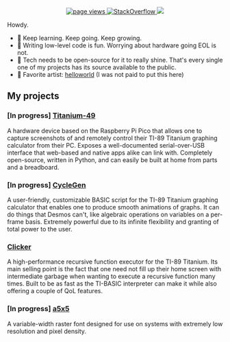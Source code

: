 <p align="center">
  <a href="https://github.com/twisted-nematic57">
    <img src="https://komarev.com/ghpvc/?username=twisted-nematic57&style=rounded" alt="page views" />
  </a>
  <a href="https://stackoverflow.com/users/17145946/twisted-nematic57" target="_blank">
<img alt="StackOverflow"
src="https://stackoverflow-badge.vercel.app/?userID=17145946" />
</a>
  <a href="https://github.com/DenverCoder1/readme-typing-svg"><img src="https://readme-typing-svg.herokuapp.com/?lines=Somewhat+experienced+C%2FC%2B%2B+developer+🧑‍💻;Linux+freak+🐧;Former+Windows+fanatic+🪟;Hardware+engineering+%26+low-level+programming+enthusiast+👩‍🏭🔧📝📈;Apple+fan+🍎+(the+fruit,+not+the+company);Major+foodie+🍕🍔🍟🍿🧇🥞🍞🥨🥯🥖🧀🥪🌮🎂🍰🧁🍪🍩🍨🍫🍬🍭;Neva+gonna+give+you+up+😈;&font=Fira%20Code&center=true&width=880&height=45&color=00F779&vCenter=true&size=22"></a>
</p>

Howdy.

- 🌱 Keep learning. Keep going. Keep growing.
- 📝 Writing low-level code is fun. Worrying about hardware going EOL is not.
- 💎 Tech needs to be open-source for it to really shine. That's every single one of my projects has its source available to the public.
- 🎵 Favorite artist: [helloworld](https://open.spotify.com/artist/01qG5pbsKe96w87ZMjphP4) (I was not paid to put this here)

## My projects

### **[In progress]** [Titanium-49](https://github.com/ardent-development/Titanium-49)

A hardware device based on the Raspberry Pi Pico that allows one to capture screenshots of and remotely control their TI-89 Titanium graphing calculator from their PC. Exposes a well-documented serial-over-USB interface that web-based and native apps alike can link with. Completely open-source, written in Python, and can easily be built at home from parts and a breadboard.


### **[In progress]** [CycleGen](https://github.com/ardent-development/CycleGen)

A user-friendly, customizable BASIC script for the TI-89 Titanium graphing calculator that enables one to produce smooth animations of graphs. It can do things that Desmos can't, like algebraic operations on variables on a per-frame basis. Extremely powerful due to its infinite flexibility and granting of total power to the user.


### [Clicker](https://github.com/ardent-development/Clicker)

A high-performance recursive function executor for the TI-89 Titanium. Its main selling point is the fact that one need not fill up their home screen with intermediate garbage when wanting to execute a recursive function many times. Built to be as fast as the TI-BASIC interpreter can make it while also offering a couple of QoL features.


### **[In progress]** [a5x5](https://github.com/ardent-development/a5x5)

A variable-width raster font designed for use on systems with extremely low resolution and pixel density.
